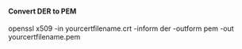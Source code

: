
#### Convert DER to PEM
openssl x509 -in yourcertfilename.crt -inform der -outform pem -out yourcertfilename.pem
